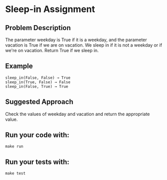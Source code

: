 # Sleep-in Assignment  

## Problem Description
The parameter weekday is True if it is a weekday, and the parameter vacation is True if we are on vacation. 
We sleep in if it is not a weekday or if we're on vacation. Return True if we sleep in.

## Example
```
sleep_in(False, False) → True
sleep_in(True, False) → False
sleep_in(False, True) → True
```

## Suggested Approach
Check the values of weekday and vacation and return the appropriate value.


## Run your code with:
```shell script
make run
```

## Run your tests with:
```shell script
make test
```
